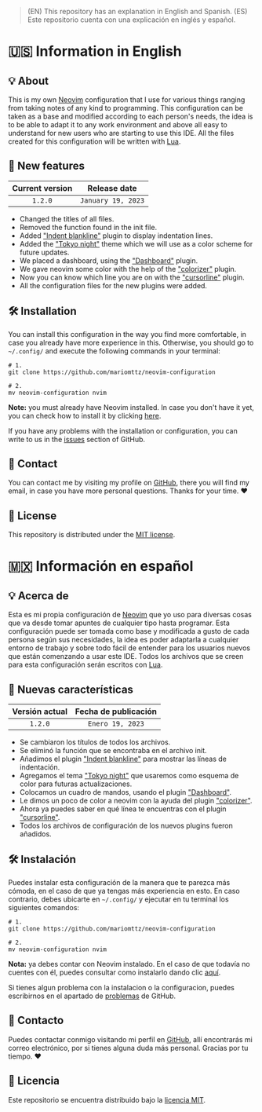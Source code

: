 > (EN) This repository has an explanation in English and Spanish. (ES) Este repositorio cuenta con una explicación en inglés y español.

# 🇺🇸 Information in English

## 💡 About
This is my own [Neovim](https://neovim.io/) configuration that I use for various things ranging from taking notes of any kind to programming. This configuration can be taken as a base and modified according to each person's needs, the idea is to be able to adapt it to any work environment and above all easy to understand for new users who are starting to use this IDE. All the files created for this configuration will be written with [Lua](https://www.lua.org/).

## 📰 New features

| Current version | Release date |
| :---: | :---: |
| `1.2.0` | `January 19, 2023` |

- Changed the titles of all files.
- Removed the function found in the init file.
- Added ["Indent blankline"](https://github.com/lukas-reineke/indent-blankline.nvim) plugin to display indentation lines.
- Added the ["Tokyo night"](https://github.com/folke/tokyonight.nvim) theme which we will use as a color scheme for future updates.
- We placed a dashboard, using the ["Dashboard"](https://github.com/glepnir/dashboard-nvim) plugin.
- We gave neovim some color with the help of the ["colorizer"](https://github.com/norcalli/nvim-colorizer.lua) plugin.
- Now you can know which line you are on with the ["cursorline"](https://github.com/yamatsum/nvim-cursorline) plugin.
- All the configuration files for the new plugins were added.

## 🛠 Installation
You can install this configuration in the way you find more comfortable, in case you already have more experience in this. Otherwise, you should go to `~/.config/` and execute the following commands in your terminal:

```git
# 1.
git clone https://github.com/mariomttz/neovim-configuration

# 2.
mv neovim-configuration nvim
```

**Note:** you must already have Neovim installed. In case you don't have it yet, you can check how to install it by clicking [here](https://github.com/neovim/neovim/wiki/Installing-Neovim).

If you have any problems with the installation or configuration, you can write to us in the [issues](https://github.com/mariomttz/neovim-configuration/issues) section of GitHub.

## 📧 Contact
You can contact me by visiting my profile on [GitHub](https://github.com/mariomttz), there you will find my email, in case you have more personal questions. Thanks for your time. ❤

## 📃 License
This repository is distributed under the [MIT license](https://github.com/mariomttz/neovim-configuration/blob/master/LICENSE.md).

# 🇲🇽 Información en español

## 💡 Acerca de
Esta es mi propia configuración de [Neovim](https://neovim.io/) que yo uso para diversas cosas que va desde tomar apuntes de cualquier tipo hasta programar. Esta configuración puede ser tomada como base y modificada a gusto de cada persona según sus necesidades, la idea es poder adaptarla a cualquier entorno de trabajo y sobre todo fácil de entender para los usuarios nuevos que están comenzando a usar este IDE. Todos los archivos que se creen para esta configuración serán escritos con [Lua](https://www.lua.org/).

## 📰 Nuevas características

| Versión actual | Fecha de publicación |
| :---: | :---: |
| `1.2.0` | `Enero 19, 2023` |

- Se cambiaron los títulos de todos los archivos.
- Se eliminó la función que se encontraba en el archivo init.
- Añadimos el plugin ["Indent blankline"](https://github.com/lukas-reineke/indent-blankline.nvim) para mostrar las líneas de indentación.
- Agregamos el tema ["Tokyo night"](https://github.com/folke/tokyonight.nvim) que usaremos como esquema de color para futuras actualizaciones.
- Colocamos un cuadro de mandos, usando el plugin ["Dashboard"](https://github.com/glepnir/dashboard-nvim).
- Le dimos un poco de color a neovim con la ayuda del plugin ["colorizer"](https://github.com/norcalli/nvim-colorizer.lua).
- Ahora ya puedes saber en qué línea te encuentras con el plugin ["cursorline"](https://github.com/yamatsum/nvim-cursorline).
- Todos los archivos de configuración de los nuevos plugins fueron añadidos.

## 🛠 Instalación
Puedes instalar esta configuración de la manera que te parezca más cómoda, en el caso de que ya tengas más experiencia en esto. En caso contrario, debes ubicarte en `~/.config/` y ejecutar en tu terminal los siguientes comandos:

```git
# 1.
git clone https://github.com/mariomttz/neovim-configuration

# 2.
mv neovim-configuration nvim
```

**Nota:** ya debes contar con Neovim instalado. En el caso de que todavía no cuentes con él, puedes consultar como instalarlo dando clic [aquí](https://github.com/neovim/neovim/wiki/Installing-Neovim).

Si tienes algun problema con la instalacion o la configuracion, puedes escribirnos en el apartado de [problemas](https://github.com/mariomttz/neovim-configuration/issues) de GitHub.

## 📧 Contacto
Puedes contactar conmigo visitando mi perfil en [GitHub](https://github.com/mariomttz), allí encontrarás mi correo electrónico, por si tienes alguna duda más personal. Gracias por tu tiempo. ❤

## 📃 Licencia
Este repositorio se encuentra distribuido bajo la [licencia MIT](https://github.com/mariomttz/neovim-configuration/blob/master/LICENSE.md).
